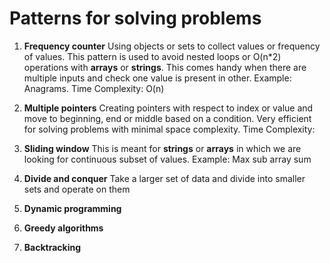 # Patterns for solving problems
1. **Frequency counter**
   Using objects or sets to collect values or frequency of values. This pattern is used to avoid nested loops or O(n*2) operations with **arrays** or **strings**. This comes handy when there are multiple inputs and check one value is present in other. Example: Anagrams.
   Time Complexity: O(n)

2. **Multiple pointers**
   Creating pointers with respect to index or value and move to beginning, end or middle based on a condition. Very efficient for solving problems with minimal space complexity.
   Time Complexity:
3. **Sliding window**
   This is meant for **strings** or **arrays** in which we are looking for continuous subset of values. Example: Max sub array sum
4. **Divide and conquer**
   Take a larger set of data and divide into smaller sets and operate on them
5. **Dynamic programming**
6. **Greedy algorithms**
7. **Backtracking**
